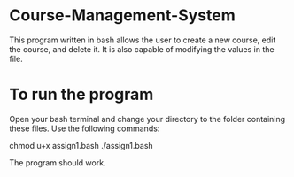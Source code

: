 # Course-Management-System
This program written in bash allows the user to create a new course, edit the course, and delete it. It is also capable of modifying the values in the file.
# To run the program
Open your bash terminal and change your directory to the folder containing these files. Use the following commands:

  chmod u+x assign1.bash
  ./assign1.bash

The program should work.

